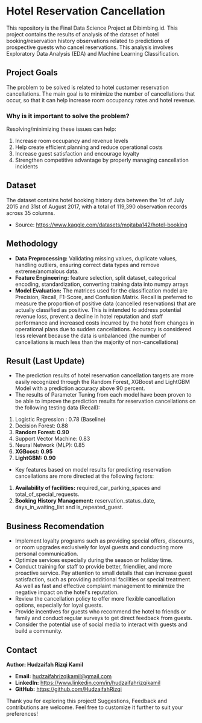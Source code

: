 # Hotel Reservation Cancellation
This repository is the Final Data Science Project at Dibimbing.id. This project contains the results of analysis of the dataset of hotel booking/reservation history observations related to predictions of prospective guests who cancel reservations. This analysis involves Exploratory Data Analysis (EDA) and Machine Learning Classification.

## Project Goals
The problem to be solved is related to hotel customer reservation cancellations. The main goal is to minimize the number of cancellations that occur, so that it can help increase room occupancy rates and hotel revenue.

### Why is it important to solve the problem?
Resolving/minimizing these issues can help:
1. Increase room occupancy and revenue levels
2. Help create efficient planning and reduce operational costs
3. Increase guest satisfaction and encourage loyalty
4. Strengthen competitive advantage by properly managing cancellation incidents

## Dataset
The dataset contains hotel booking history data between the 1st of July 2015 and 31st of August 2017, with a total of 119,390 observation records across 35 columns.
- Source: https://www.kaggle.com/datasets/mojtaba142/hotel-booking

## Methodology
- **Data Preprocessing:** Validating missing values, duplicate values, handling outliers, ensuring correct data types and remove extreme/anomalous data.
- **Feature Engineering:** feature selection, split dataset, categorical encoding, standardization, converting training data into numpy arrays
- **Model Evaluation:** The matrices used for the classification model are Precision, Recall, F1-Score, and Confusion Matrix. Recall is preferred to measure the proportion of positive data (cancelled reservations) that are actually classified as positive. This is intended to address potential revenue loss, prevent a decline in hotel reputation and staff performance and increased costs incurred by the hotel from changes in operational plans due to sudden cancellations. Accuracy is considered less relevant because the data is unbalanced (the number of cancellations is much less than the majority of non-cancellations)

## Result (Last Update)
- The prediction results of hotel reservation cancellation targets are more easily recognized through the Random Forest, XGBoost and LightGBM Model with a prediction accuracy above 90 percent.
- The results of Parameter Tuning from each model have been proven to be able to improve the prediction results for reservation cancellations on the following testing data (Recall):
1. Logistic Regression : 0.78 (Baseline)
2. Decision Forest: 0.88
3. **Random Forest: 0.90**
4. Support Vector Machine: 0.83
5. Neural Network (MLP): 0.85
6. **XGBoost: 0.95**
7. **LightGBM: 0.90**
- Key features based on model results for predicting reservation cancellations are more directed at the following factors:
1. **Availability of facilities:** required_car_parking_spaces and total_of_special_requests.
2. **Booking History Management:** reservation_status_date, days_in_waiting_list and is_repeated_guest.
   
## Business Recomendation
- Implement loyalty programs such as providing special offers, discounts, or room upgrades exclusively for loyal guests and conducting more personal communication.
- Optimize services especially during the season or holiday time.
- Conduct training for staff to provide better, friendlier, and more proactive service. Pay attention to small details that can increase guest satisfaction, such as providing additional facilities or special treatment. As well as fast and effective complaint management to minimize the negative impact on the hotel's reputation.
- Review the cancellation policy to offer more flexible cancellation options, especially for loyal guests.
- Provide incentives for guests who recommend the hotel to friends or family and conduct regular surveys to get direct feedback from guests.
- Consider the potential use of social media to interact with guests and build a community.

## Contact
**Author: Hudzaifah Rizqi Kamil**
- **Email:** hudzaifahrizqikamil@gmail.com
- **LinkedIn:** https://www.linkedin.com/in/hudzaifahrizqikamil
- **GitHub:** https://github.com/HudzaifahRizqi

Thank you for exploring this project! Suggestions, Feedback and contributions are welcome. Feel free to customize it further to suit your preferences!
